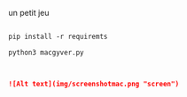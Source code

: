 un petit jeu

```markdown

pip install -r requiremts

python3 macgyver.py



![Alt text](img/screenshotmac.png "screen")
